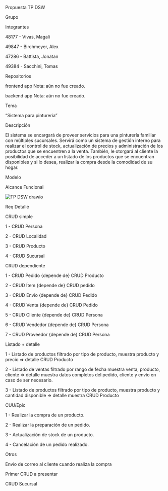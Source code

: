 Propuesta TP DSW




Grupo

Integrantes


48177 - Vivas, Magali


49847 - Birchmeyer, Alex


47286 - Battista, Jonatan


49384 - Sacchini, Tomas








Repositorios


frontend app Nota: aún no fue creado.


backend app Nota: aún no fue creado.









Tema


“Sistema para pinturería”


Descripción


El sistema se encargará de proveer servicios para una pinturería familiar con múltiples sucursales. Servirá como un sistema de gestión interno para realizar el control de stock, actualización de precios y administración de los productos que se encuentren a la venta. También, le otorgará al cliente la posibilidad de acceder a un listado de los productos que se encuentran disponibles y si lo desea, realizar la compra desde la comodidad de su hogar.







Modelo


Alcance Funcional

![TP DSW drawio](https://github.com/MaguiVivasDSW/TP-DSW-2024-/assets/166454023/ccefe73c-069a-4196-bed4-37946a9b6b15)






Req
Detalle




CRUD simple


1 - CRUD Persona


2 - CRUD Localidad


3 - CRUD Producto


4 - CRUD Sucursal





CRUD dependiente


1 - CRUD Pedido {depende de} CRUD Producto


2 - CRUD Ítem {depende de} CRUD pedido


3 - CRUD Envío {depende de} CRUD Pedido


4 - CRUD Venta {depende de} CRUD Pedido


5 - CRUD Cliente {depende de} CRUD Persona


6 - CRUD Vendedor {depende de} CRUD Persona


7 - CRUD Proveedor {depende de} CRUD Persona











Listado + detalle


1 - Listado de productos filtrado por tipo de producto, muestra producto y precio => detalle CRUD Producto


2 - Listado de ventas filtrado por rango de fecha muestra venta, producto, cliente => detalle muestra datos completos del pedido, cliente y envío en caso de ser necesario.


3 - Listado de productos filtrado por tipo de producto, muestra producto y cantidad disponible => detalle muestra CRUD Producto








CUU/Epic


1 - Realizar la compra de un producto.


2 - Realizar la preparación de un pedido.


3 - Actualización de stock de un producto.


4 - Cancelación de un pedido realizado.






Otros


Envío de correo al cliente cuando realiza la compra





 
Primer CRUD a presentar


CRUD Sucursal
